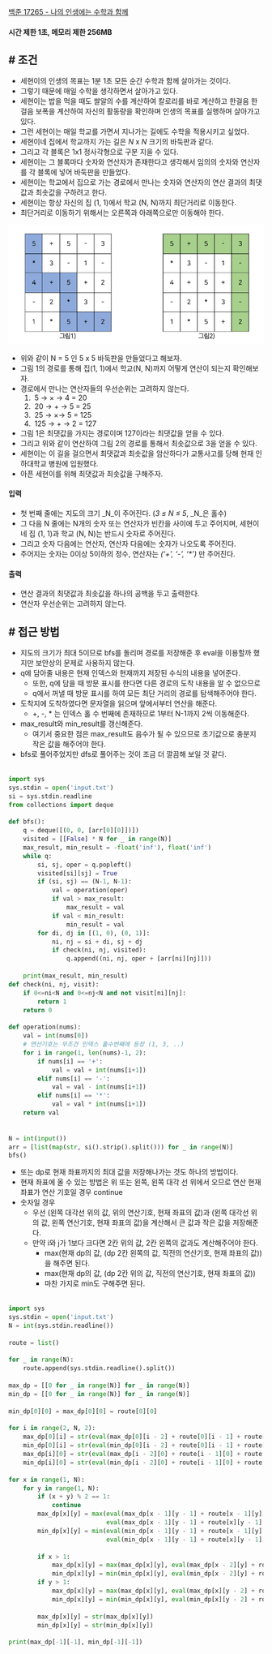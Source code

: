 
[백준 17265 - 나의 인생에는 수학과 함께](https://www.acmicpc.net/problem/17265)

#### **시간 제한 1초, 메모리 제한 256MB**

## **# 조건**

- 세현이의 인생의 목표는 1분 1초 모든 순간 수학과 함께 살아가는 것이다. 
- 그렇기 때문에 매일 수학을 생각하면서 살아가고 있다. 
- 세현이는 밥을 먹을 때도 쌀알의 수를 계산하여 칼로리를 바로 계산하고 한걸음 한걸음 보폭을 계산하여 자신의 활동량을 확인하며 인생의 목표를 실행하며 살아가고 있다.  
- 그런 세현이는 매일 학교를 가면서 지나가는 길에도 수학을 적용시키고 싶었다.
- 세현이네 집에서 학교까지 가는 길은 _N_ x _N_ 크기의 바둑판과 같다. 
- 그리고 각 블록은 1x1 정사각형으로 구분 지을 수 있다. 
- 세현이는 그 블록마다 숫자와 연산자가 존재한다고 생각해서 임의의 숫자와 연산자를 각 블록에 넣어 바둑판을 만들었다.
- 세현이는 학교에서 집으로 가는 경로에서 만나는 숫자와 연산자의 연산 결과의 최댓값과 최솟값을 구하려고 한다. 
- 세현이는 항상 자신의 집 (1, 1)에서 학교 (N, N)까지 최단거리로 이동한다. 
- 최단거리로 이동하기 위해서는 오른쪽과 아래쪽으로만 이동해야 한다.

![](assets/Pasted%20image%2020230830162848.png)

- 위와 같이 N = 5 인 5 x 5 바둑판을 만들었다고 해보자.
- 그림 1의 경로를 통해 집(1, 1)에서 학교(N, N)까지 어떻게 연산이 되는지 확인해보자. 
- 경로에서 만나는 연산자들의 우선순위는 고려하지 않는다.
	1.  5 → × → 4 = 20
	2.  20 → + → 5 = 25
	3.  25 → ×→ 5 = 125
	4.  125 → + → 2 = 127
- 그림 1은 최댓값을 가지는 경로이며 127이라는 최댓값을 얻을 수 있다.
- 그리고 위와 같이 연산하여 그림 2의 경로를 통해서 최솟값으로 3을 얻을 수 있다.
- 세현이는 이 길을 걸으면서 최댓값과 최솟값을 암산하다가 교통사고를 당해 현재 인하대학교 병원에 입원했다. 
- 아픈 세현이를 위해 최댓값과 최솟값을 구해주자.

#### **입력**
- 첫 번째 줄에는 지도의 크기 _N_이 주어진다. (_3 ≤ N ≤ 5_, _N_은 홀수) 
- 그 다음 N 줄에는 N개의 숫자 또는 연산자가 빈칸을 사이에 두고 주어지며, 세현이네 집 (1, 1)과 학교 (N, N)는 반드시 숫자로 주어진다.
- 그리고 숫자 다음에는 연산자, 연산자 다음에는 숫자가 나오도록 주어진다. 
- 주어지는 숫자는 0이상 5이하의 정수, 연산자는 _(‘+’, ‘-’, ‘*’)_ 만 주어진다.

#### **출력**
- 연산 결과의 최댓값과 최솟값을 하나의 공백을 두고 출력한다.
- 연산자 우선순위는 고려하지 않는다.

## **# 접근 방법**

- 지도의 크기가 최대 5이므로 bfs를 돌리며 경로를 저장해준 후 eval을 이용할까 했지만 보안상의 문제로 사용하지 않는다.
- q에 담아줄 내용은 현재 인덱스와 현재까지 저장된 수식의 내용을 넣어준다.
	- 또한, q에 담을 때 방문 표시를 한다면 다른 경로의 도착 내용을 알 수 없으므로
	- q에서 꺼낼 때 방문 표시를 하여 모든 최단 거리의 경로를 탐색해주어야 한다.
- 도착지에 도착하였다면 문자열을 읽으며 앞에서부터 연산을 해준다.
	- +, -, * 는 인덱스 홀 수 번째에 존재하므로 1부터 N-1까지 2씩 이동해준다.
- max_result와 min_result를 갱신해준다.
	- 여기서 중요한 점은 max_result도 음수가 될 수 있으므로 초기값으로 충분지 작은 값을 해주어야 한다.
- bfs로 풀어주었지만 dfs로 풀어주는 것이 조금 더 깔끔해 보일 것 같다.

```python

import sys  
sys.stdin = open('input.txt')  
si = sys.stdin.readline  
from collections import deque  
  
def bfs():  
    q = deque([(0, 0, [arr[0][0]])])  
    visited = [[False] * N for _ in range(N)]  
    max_result, min_result = -float('inf'), float('inf')  
    while q:  
        si, sj, oper = q.popleft()  
        visited[si][sj] = True  
        if (si, sj) == (N-1, N-1):  
            val = operation(oper)  
            if val > max_result:  
                max_result = val  
            if val < min_result:  
                min_result = val  
        for di, dj in [(1, 0), (0, 1)]:  
            ni, nj = si + di, sj + dj  
            if check(ni, nj, visited):  
                q.append((ni, nj, oper + [arr[ni][nj]]))  
  
    print(max_result, min_result)  
def check(ni, nj, visit):  
    if 0<=ni<N and 0<=nj<N and not visit[ni][nj]:  
        return 1  
    return 0  
  
def operation(nums):  
    val = int(nums[0])  
    # 연산기호는 무조건 인덱스 훌수번째에 등장 (1, 3, ..)  
    for i in range(1, len(nums)-1, 2):  
        if nums[i] == '+':  
            val = val + int(nums[i+1])  
        elif nums[i] == '-':  
            val = val - int(nums[i+1])  
        elif nums[i] == '*':  
            val = val * int(nums[i+1])  
    return val  
  
  
N = int(input())  
arr = [list(map(str, si().strip().split())) for _ in range(N)]  
bfs()
```

- 또는 dp로 현재 좌표까지의 최대 값을 저장해나가는 것도 하나의 방법이다.
- 현재 좌표에 올 수 있는 방법은 위 또는 왼쪽, 왼쪽 대각 선 위에서 오므로 연산 현재 좌표가 연산 기호일 경우 continue
- 숫자일 경우 
	- 우선 (왼쪽 대각선 위의 값, 위의 연산기호, 현재 좌표의 값)과 (왼쪽 대각선 위의 값, 왼쪽 연산기호, 현재 좌표의 값)을 계산해서 큰 값과 작은 값을 저장해준다.
	- 만약 i와 j가 1보다 크다면 2칸 위의 값, 2칸 왼쪽의 값과도 계산해주어야 한다.
		- max(현재 dp의 값, (dp 2칸 왼쪽의 값, 직전의 연산기호, 현재 좌표의 값))을 해주면 된다.
		- max(현재 dp의 값, (dp 2칸 위의 값, 직전의 연산기호, 현재 좌표의 값))
		- 마찬 가지로 min도 구해주면 된다.

```python
  
import sys  
sys.stdin = open('input.txt')  
N = int(sys.stdin.readline())  
  
route = list()  
  
for _ in range(N):  
    route.append(sys.stdin.readline().split())  
  
max_dp = [[0 for _ in range(N)] for _ in range(N)]  
min_dp = [[0 for _ in range(N)] for _ in range(N)]  
  
min_dp[0][0] = max_dp[0][0] = route[0][0]  
  
for i in range(2, N, 2):  
    max_dp[0][i] = str(eval(max_dp[0][i - 2] + route[0][i - 1] + route[0][i]))  
    min_dp[0][i] = str(eval(min_dp[0][i - 2] + route[0][i - 1] + route[0][i]))  
    max_dp[i][0] = str(eval(max_dp[i - 2][0] + route[i - 1][0] + route[i][0]))  
    min_dp[i][0] = str(eval(min_dp[i - 2][0] + route[i - 1][0] + route[i][0]))  
  
for x in range(1, N):  
    for y in range(1, N):  
        if (x + y) % 2 == 1:  
            continue  
        max_dp[x][y] = max(eval(max_dp[x - 1][y - 1] + route[x - 1][y] + route[x][y]),  
                           eval(max_dp[x - 1][y - 1] + route[x][y - 1] + route[x][y]))  
        min_dp[x][y] = min(eval(min_dp[x - 1][y - 1] + route[x - 1][y] + route[x][y]),  
                           eval(min_dp[x - 1][y - 1] + route[x][y - 1] + route[x][y]))  
  
        if x > 1:  
            max_dp[x][y] = max(max_dp[x][y], eval(max_dp[x - 2][y] + route[x - 1][y] + route[x][y]))  
            min_dp[x][y] = min(min_dp[x][y], eval(min_dp[x - 2][y] + route[x - 1][y] + route[x][y]))  
        if y > 1:  
            max_dp[x][y] = max(max_dp[x][y], eval(max_dp[x][y - 2] + route[x][y - 1] + route[x][y]))  
            min_dp[x][y] = min(min_dp[x][y], eval(min_dp[x][y - 2] + route[x][y - 1] + route[x][y]))  
  
        max_dp[x][y] = str(max_dp[x][y])  
        min_dp[x][y] = str(min_dp[x][y])  
  
print(max_dp[-1][-1], min_dp[-1][-1])
```